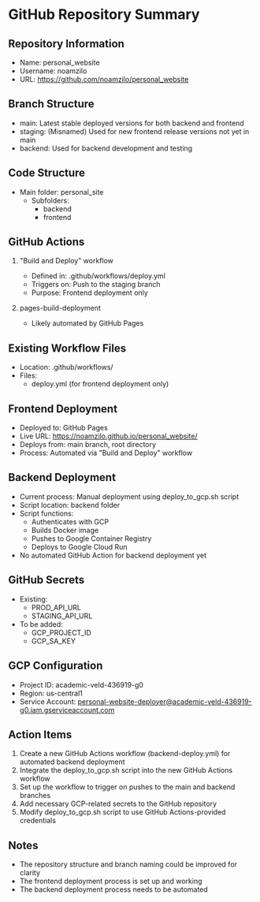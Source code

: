 # GitHub Repository Summary

## Repository Information
- Name: personal_website
- Username: noamzilo
- URL: https://github.com/noamzilo/personal_website

## Branch Structure
- main: Latest stable deployed versions for both backend and frontend
- staging: (Misnamed) Used for new frontend release versions not yet in main
- backend: Used for backend development and testing

## Code Structure
- Main folder: personal_site
  - Subfolders: 
    - backend
    - frontend

## GitHub Actions
1. "Build and Deploy" workflow
   - Defined in: .github/workflows/deploy.yml
   - Triggers on: Push to the staging branch
   - Purpose: Frontend deployment only

2. pages-build-deployment 
   - Likely automated by GitHub Pages

## Existing Workflow Files
- Location: .github/workflows/
- Files:
  - deploy.yml (for frontend deployment only)

## Frontend Deployment
- Deployed to: GitHub Pages
- Live URL: https://noamzilo.github.io/personal_website/
- Deploys from: main branch, root directory
- Process: Automated via "Build and Deploy" workflow

## Backend Deployment
- Current process: Manual deployment using deploy_to_gcp.sh script
- Script location: backend folder
- Script functions:
  - Authenticates with GCP
  - Builds Docker image
  - Pushes to Google Container Registry
  - Deploys to Google Cloud Run
- No automated GitHub Action for backend deployment yet

## GitHub Secrets
- Existing:
  - PROD_API_URL
  - STAGING_API_URL
- To be added:
  - GCP_PROJECT_ID
  - GCP_SA_KEY

## GCP Configuration
- Project ID: academic-veld-436919-g0
- Region: us-central1
- Service Account: personal-website-deployer@academic-veld-436919-g0.iam.gserviceaccount.com

## Action Items
1. Create a new GitHub Actions workflow (backend-deploy.yml) for automated backend deployment
2. Integrate the deploy_to_gcp.sh script into the new GitHub Actions workflow
3. Set up the workflow to trigger on pushes to the main and backend branches
4. Add necessary GCP-related secrets to the GitHub repository
5. Modify deploy_to_gcp.sh script to use GitHub Actions-provided credentials

## Notes
- The repository structure and branch naming could be improved for clarity
- The frontend deployment process is set up and working
- The backend deployment process needs to be automated